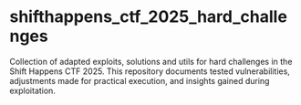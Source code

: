 # shifthappens_ctf_2025_hard_challenges
Collection of adapted exploits, solutions and utils for hard challenges in the Shift Happens CTF 2025. This repository documents tested vulnerabilities, adjustments made for practical execution, and insights gained during exploitation.

